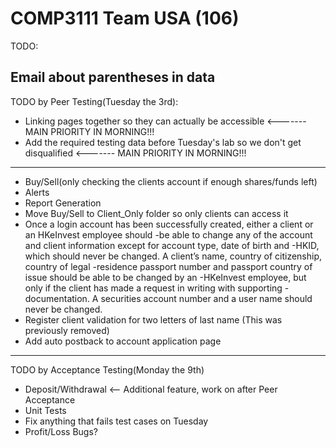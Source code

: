 # COMP3111 Team USA (106)

TODO:


Email about parentheses in data
-------------------------------
TODO by Peer Testing(Tuesday the 3rd):
 * Linking pages together so they can actually be accessible <------- MAIN PRIORITY IN MORNING!!!
 * Add the required testing data before Tuesday's lab so we don't get disqualified <------- MAIN PRIORITY IN MORNING!!!
-------------------------------
 * Buy/Sell(only checking the clients account if enough shares/funds left)
 * Alerts
 * Report Generation
 * Move Buy/Sell to Client_Only folder so only clients can access it
 * Once a login account has been successfully created, either a client or an HKeInvest employee should
 -be able to change any of the account and client information except for account type, date of birth and
 -HKID, which should never be changed. A client’s name, country of citizenship, country of legal
 -residence passport number and passport country of issue should be able to be changed by an
 -HKeInvest employee, but only if the client has made a request in writing with supporting
 -documentation. A securities account number and a user name should never be changed.
 * Register client validation for two letters of last name (This was previously removed)
 * Add auto postback to account application page
-----------------
 

TODO by Acceptance Testing(Monday the 9th)
 * Deposit/Withdrawal <-- Additional feature, work on after Peer Acceptance
 * Unit Tests
 * Fix anything that fails test cases on Tuesday
 * Profit/Loss Bugs?
